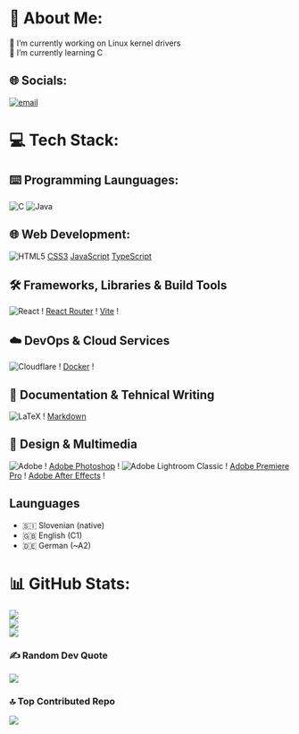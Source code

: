 # 💫 About Me:
🔭 I’m currently working on Linux kernel drivers<br>🌱 I’m currently learning C


## 🌐 Socials:
[![email](https://img.shields.io/badge/Email-D14836?logo=gmail&logoColor=white)](mailto:domen.koder@gmail.com) 

# 💻 Tech Stack:
## ⌨️ Programming Launguages:
![C](https://img.shields.io/badge/c-%2300599C.svg?style=for-the-badge&logo=c&logoColor=white) ![Java](https://img.shields.io/badge/java-%23ED8B00.svg?style=for-the-badge&logo=openjdk&logoColor=white)

## 🌐 Web Development:
![HTML5](https://img.shields.io/badge/html5-%23E34F26.svg?style=for-the-badge&logo=html5&logoColor=white)
[CSS3](https://img.shields.io/badge/css3-%231572B6.svg?style=for-the-badge&logo=css3&logoColor=white)
[JavaScript](https://img.shields.io/badge/javascript-%23323330.svg?style=for-the-badge&logo=javascript&logoColor=%23F7DF1E)
[TypeScript](https://img.shields.io/badge/typescript-%23007ACC.svg?style=for-the-badge&logo=typescript&logoColor=white)

## 🛠️ Frameworks, Libraries & Build Tools
![React](https://img.shields.io/badge/react-%2320232a.svg?style=for-the-badge&logo=react&logoColor=%2361DAFB) !
[React Router](https://img.shields.io/badge/React_Router-CA4245?style=for-the-badge&logo=react-router&logoColor=white) !
[Vite](https://img.shields.io/badge/vite-%23646CFF.svg?style=for-the-badge&logo=vite&logoColor=white) !

## ☁️ DevOps & Cloud Services
![Cloudflare](https://img.shields.io/badge/Cloudflare-F38020?style=for-the-badge&logo=Cloudflare&logoColor=white) !
[Docker](https://img.shields.io/badge/docker-%230db7ed.svg?style=for-the-badge&logo=docker&logoColor=white) !

## 📝 Documentation & Tehnical Writing
![LaTeX](https://img.shields.io/badge/latex-%23008080.svg?style=for-the-badge&logo=latex&logoColor=white)  !
[Markdown](https://img.shields.io/badge/markdown-%23000000.svg?style=for-the-badge&logo=markdown&logoColor=white)

## 🎨 Design & Multimedia
![Adobe](https://img.shields.io/badge/adobe-%23FF0000.svg?style=for-the-badge&logo=adobe&logoColor=white) !
[Adobe Photoshop](https://img.shields.io/badge/adobe%20photoshop-%2331A8FF.svg?style=for-the-badge&logo=adobe%20photoshop&logoColor=white) !
![Adobe Lightroom Classic](https://img.shields.io/badge/Adobe%20Lightroom%20Classic-31A8FF.svg?style=for-the-badge&logo=Adobe%20Lightroom%20Classic&logoColor=white) !
[Adobe Premiere Pro](https://img.shields.io/badge/Adobe%20Premiere%20Pro-9999FF.svg?style=for-the-badge&logo=Adobe%20Premiere%20Pro&logoColor=white) !
[Adobe After Effects](https://img.shields.io/badge/Adobe%20After%20Effects-9999FF.svg?style=for-the-badge&logo=Adobe%20After%20Effects&logoColor=white) !

## Launguages
- 🇸🇮 Slovenian (native)
- 🇬🇧 English (C1)
- 🇩🇪 German (~A2)


# 📊 GitHub Stats:
![](https://github-readme-stats.vercel.app/api?username=thatkoalaguy&theme=dark&hide_border=false&include_all_commits=true&count_private=true)<br/>
![](https://nirzak-streak-stats.vercel.app/?user=thatkoalaguy&theme=dark&hide_border=false)<br/>
![](https://github-readme-stats.vercel.app/api/top-langs/?username=thatkoalaguy&theme=dark&hide_border=false&include_all_commits=true&count_private=true&layout=compact)

### ✍️ Random Dev Quote
![](https://quotes-github-readme.vercel.app/api?type=horizontal&theme=radical)

### 🔝 Top Contributed Repo
![](https://github-contributor-stats.vercel.app/api?username=thatkoalaguy&limit=5&theme=dark&combine_all_yearly_contributions=true)

<!-- Proudly created with GPRM ( https://gprm.itsvg.in -->
